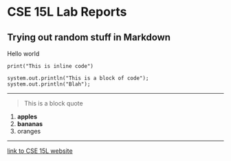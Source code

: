# CSE 15L Lab Reports
## Trying out random stuff in Markdown
Hello world

`print("This is inline code")`
```
system.out.println("This is a block of code");
system.out.println("Blah");
```
---

> This is a block quote

1. **apples**
2. __bananas__
3. oranges

***

[link to CSE 15L website](https://ucsd-cse15l-w24.github.io/week1/index.html)
